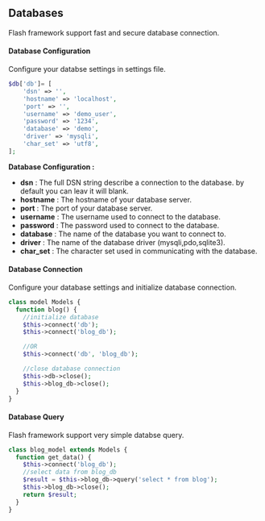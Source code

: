 ## Databases

  Flash framework support fast and secure database connection.

#### Database Configuration

  Configure your databse settings in settings file.

```php
$db['db']= [
    'dsn' => '',
    'hostname' => 'localhost',
    'port' => '',
    'username' => 'demo_user',
    'password' => '1234',
    'database' => 'demo',
    'driver' => 'mysqli',
    'char_set' => 'utf8',
];
```

  **Database Configuration :**

  - **dsn** : The full DSN string describe a connection to the database. by default you can leav it will blank.
  - **hostname** : The hostname of your database server.
  - **port** : The port of your database server.
  - **username** : The username used to connect to the database.
  - **password** : The password used to connect to the database.
  - **database** : The name of the database you want to connect to.
  - **driver** : The name of the database driver (mysqli,pdo,sqlite3).
  - **char_set** : The character set used in communicating with the database.


#### Database Connection

  Configure your database settings and initialize database connection.

```php
class model Models {
  function blog() {
    //initialize database
    $this->connect('db');
    $this->connect('blog_db');

    //OR
    $this->connect('db', 'blog_db');

    //close database connection
    $this->db->close();
    $this->blog_db->close();
  }
}
```


#### Database Query

  Flash framework support very simple databse query.

```php
class blog_model extends Models {
  function get_data() {
    $this->connect('blog_db');
    //select data from blog_db
    $result = $this->blog_db->query('select * from blog');
    $this->blog_db->close();
    return $result;
  }
}
```
